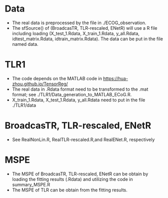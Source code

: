 # Data
- The real data is preprocessed by the file in ./ECOG_observation.
- The sfSource() of (BroadcasTR, TLR-rescaled, ENetR) will use a R file including loading (X_test_1.Rdata, X_train_1.Rdata, y_all.Rdata, idtest_matrix.Rdata, idtrain_matrix.Rdata). The data can be put in the file named data.

# TLR1
- The code depends on the MATLAB code in https://hua-zhou.github.io/TensorReg/
- The real data in .Rdata format need to be transformed to the .mat format; see ./TLR1/Data_generation_to_MATLAB_ECoG.R.
- X_train_1.Rdata, X_test_1.Rdata, y_all.Rdata need to put in the file ./TLR1/data


# BroadcasTR, TLR-rescaled, ENetR
- See RealNonLin.R, RealTLR-rescaled.R,and RealENet.R, respectively


# MSPE
- The MSPE of BroadcasTR, TLR-rescaled, ENetR can be obtain by loading the fitting results (.Rdata) and utilizing the code in summary_MSPE.R
- The MSPE of TLR can be obtain from the fitting results. 


